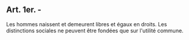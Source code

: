 
## Art. 1er. -

Les hommes naissent et demeurent libres et égaux en droits. Les distinctions sociales ne peuvent être fondées que sur l'utilité commune.

